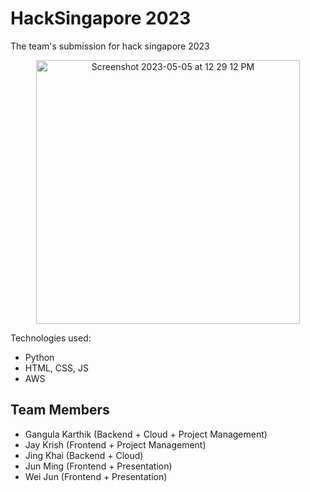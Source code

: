 # HackSingapore 2023
The team's submission for hack singapore 2023

<p align="center">
<img width="422" alt="Screenshot 2023-05-05 at 12 29 12 PM" src="https://user-images.githubusercontent.com/56480632/236378075-0b5119e9-5dd2-4a32-b158-5900fbc2949a.png">
</p>

Technologies used: 
- Python 
- HTML, CSS, JS
- AWS

## Team Members
- Gangula Karthik (Backend + Cloud + Project Management)
- Jay Krish (Frontend + Project Management)
- Jing Khai (Backend + Cloud)
- Jun Ming (Frontend + Presentation)
- Wei Jun (Frontend + Presentation)
